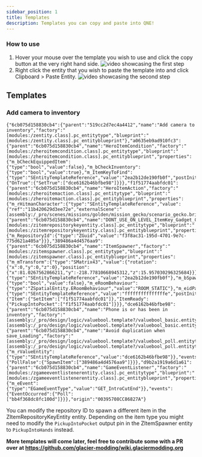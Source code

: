 ```yaml
---
sidebar_position: 1
title: Templates
description: Templates you can copy and paste into QNE!
---
```


### How to use
1. Hover your mouse over the template you wish to use and click the copy button at the very right hand side.
![video showcasing the first step](pathname:///media/quickentity-editor/templates/step1.gif)
2. Right click the entity that you wish to paste the template into and click Clipboard > Paste Entity.
![video showcasing the second step](pathname:///media/quickentity-editor/templates/step2.gif)

## Templates
### Add camera to inventory
```
{"6cb075d158830cb4":{"parent":"519cc2d7ec4a4412","name":"Add camera to inventory","factory":"[modules:/zentity.class].pc_entitytype","blueprint":"[modules:/zentity.class].pc_entityblueprint"},"a0635eb9ad910fc3":{"parent":"6cb075d158830cb4","name":"HeroItemCondition","factory":"[modules:/zheroitemcondition.class].pc_entitytype","blueprint":"[modules:/zheroitemcondition.class].pc_entityblueprint","properties":{"m_bCheckEquippedItem":{"type":"bool","value":false},"m_bCheckInventory":{"type":"bool","value":true},"m_ItemKeyToFind":{"type":"SEntityTemplateReference","value":"2ea2b12de190fb0f","postInit":true}},"events":{"OnTrue":{"SetTrue":["dce6162b46bfbe98"]}}},"f1f51774aabfdc01":{"parent":"6cb075d158830cb4","name":"HeroItemAction","factory":"[modules:/zheroitemaction.class].pc_entitytype","blueprint":"[modules:/zheroitemaction.class].pc_entityblueprint","properties":{"m_rHitmanCharacter":{"type":"SEntityTemplateReference","value":{"ref":"11b420629d3ee72e","externalScene":"[assembly:/_pro/scenes/missions/golden/mission_gecko/scenario_gecko.brick].pc_entitytype"}}}},"2ea2b12de190fb0f":{"parent":"6cb075d158830cb4","name":"DONT_USE_ON_LEVEL_ItemKey_Gadget_Camera","factory":"[modules:/zitemrepositorykeyentity.class].pc_entitytype","blueprint":"[modules:/zitemrepositorykeyentity.class].pc_entityblueprint","properties":{"m_RepositoryId":{"type":"ZGuid","value":"f3f8ac31-195d-4701-9e7c-775d621a405a"}}},"389486a4d4576aa9":{"parent":"6cb075d158830cb4","name":"ItemSpawner","factory":"[modules:/zitemspawner.class].pc_entitytype","blueprint":"[modules:/zitemspawner.class].pc_entityblueprint","properties":{"m_mTransform":{"type":"SMatrix43","value":{"rotation":{"x":0,"y":0,"z":0},"position":{"x":81.0267562866211,"y":-218.77810668945312,"z":15.957030296325684}}},"m_rMainItemKey":{"type":"SEntityTemplateReference","value":"2ea2b12de190fb0f"},"m_bSpawnOnStart":{"type":"bool","value":false},"m_eRoomBehaviour":{"type":"ZSpatialEntity.ERoomBehaviour","value":"ROOM_STATIC"},"m_eidParent":{"type":"SEntityTemplateReference","value":"fffffffffffffffe","postInit":true}},"events":{"Item":{"SetItem":["f1f51774aabfdc01"]},"ItemReady":{"PickupIntoPocket":["f1f51774aabfdc01"]}}},"dce6162b46bfbe98":{"parent":"6cb075d158830cb4","name":"Phone is or has been in inventory","factory":"[assembly:/_pro/design/logic/valuebool.template?/valuebool_basic.entitytemplate].pc_entitytype","blueprint":"[assembly:/_pro/design/logic/valuebool.template?/valuebool_basic.entitytemplate].pc_entityblueprint"},"bb4f368dc8fc100d":{"parent":"6cb075d158830cb4","name":"Avoid duplication when save_Loading","factory":"[assembly:/_pro/design/logic/valuebool.template?/valuebool_poll.entitytemplate].pc_entitytype","blueprint":"[assembly:/_pro/design/logic/valuebool.template?/valuebool_poll.entitytemplate].pc_entityblueprint","properties":{"m_rValueEntity":{"type":"SEntityTemplateReference","value":"dce6162b46bfbe98"}},"events":{"PollFalse":{"SpawnItem":["389486a4d4576aa9"]}}},"d9b2a1919a6d1a61":{"parent":"6cb075d158830cb4","name":"GameEventListener","factory":"[modules:/zgameeventlistenerentity.class].pc_entitytype","blueprint":"[modules:/zgameeventlistenerentity.class].pc_entityblueprint","properties":{"m_eEvent":{"type":"EGameEventType","value":"GET_IntroCutEnd"}},"events":{"EventOccurred":{"Poll":["bb4f368dc8fc100d"]}}},"origin":"00395708CC86827A"}
```
You can modify the repository ID to spawn a different item in the ZItemRepositoryKeyEntity entity. Depending on the item type you might need to modify the `PickupIntoPocket` output pin in the ZItemSpawner entity to `PickupIntoHands` instead.

**More templates will come later, feel free to contribute some with a PR over at https://github.com/glacier-modding/wiki.glaciermodding.org**